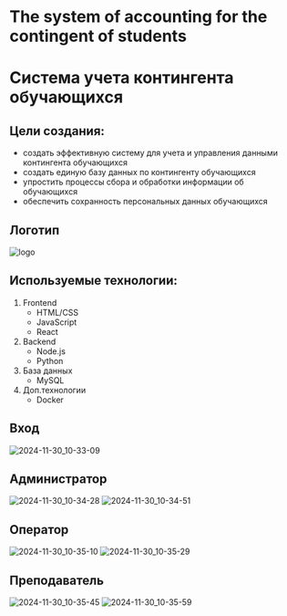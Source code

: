 # The system of accounting for the contingent of students
# Система учета контингента обучающихся
## Цели создания:
-	создать эффективную систему для учета и управления данными контингента обучающихся
-	создать единую базу данных по контингенту обучающихся
-	упростить процессы сбора и обработки информации об обучающихся
-	обеспечить сохранность персональных данных обучающихся
## Логотип
![logo](https://github.com/user-attachments/assets/5bd575b5-6e1f-4698-9c18-f919dfd84dc3)
## Используемые технологии:
1. Frontend
   - HTML/CSS
   - JavaScript
   - React  
2. Backend
   - Node.js
   - Python  
3. База данных
   - MySQL
5. Доп.технологии
   - Docker
## Вход
![2024-11-30_10-33-09](https://github.com/user-attachments/assets/f0dc5a17-bc92-42fc-b6dc-695957f19233)
## Администратор
![2024-11-30_10-34-28](https://github.com/user-attachments/assets/3ef3f14f-f15f-4b03-ab9a-2f370768dd35)
![2024-11-30_10-34-51](https://github.com/user-attachments/assets/814adb78-c2b2-4abf-b46d-eda0a051deaf)
## Оператор
![2024-11-30_10-35-10](https://github.com/user-attachments/assets/4e46b67e-d708-42db-9953-79ea9f79e215)
![2024-11-30_10-35-29](https://github.com/user-attachments/assets/27494f45-330a-4cbc-8569-2a7494f6a7a9)
## Преподаватель
![2024-11-30_10-35-45](https://github.com/user-attachments/assets/a2a64243-706b-42ad-be40-cef4b58dd154)
![2024-11-30_10-35-59](https://github.com/user-attachments/assets/5bf9a551-ef39-4d1f-88f6-328b04c315ae)
